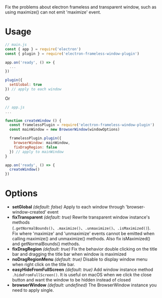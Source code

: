 Fix the problems about electron frameless and transparent window, such as using maximize() can not emit 'maximize' event.

# Usage
```javascript
// main.js
const { app } = require('electron')
const { plugin } = require('electron-frameless-window-plugin')

app.on('ready', () => {
  ...
})

plugin({
  setGlobal: true
}) // apply to each window
```
Or
```javascript
// app.js
...

function createWindow () {
  const framelessPlugin = require('electron-frameless-window-plugin')
  const mainWindow = new BrowserWindow(windowOptions)

  framelessPlugin.plugin({
    browserWindow: mainWindow,
    fixDragRegion: false
  }) // apply to mainWindow
}

app.on('ready', () => {
  createWindow()
})
```

# Options
* **setGlobal** *(default: false)* Apply to each window through 'browser-window-created' event
* **fixTransparent** *(default: true)* Rewrite transparent window instance's methods (`.getNormalBounds()`、`.maximize()`、`.unmaximize()`、`.isMaximized()`). Fix where 'maximize' and 'unmaximize' events cannot be emitted when calling maximize() and unmaximize() methods. Also fix isMaximized() and getNormalBounds() methods.
* **fixDragRegion** *(default: true)* Fix the behavior double clicking on the title bar and dragging the title bar when window is maximized
* **noDragRegionMenu** *(default: true)* Disable to display window menu when right click on the title bar.
* **easyHideFromFullScreen** *(default: true)* Add window instance method `.hideFromFullScreen()`. It is useful on macOS when we click the close button and want the window to be hidden instead of closed
* **browserWindow** *(default: undefined)* The BrowserWindow instance you need to apply single.
